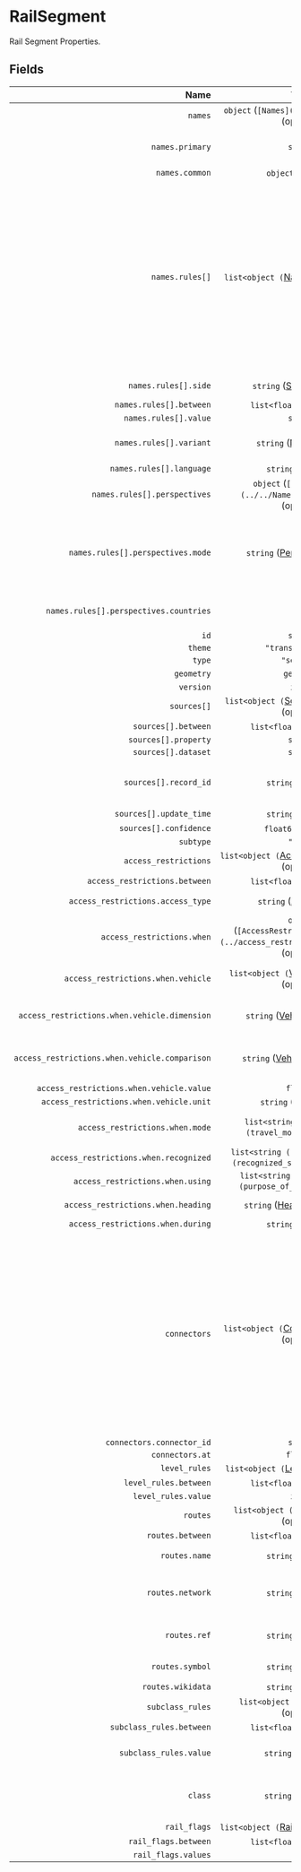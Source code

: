 # RailSegment

Rail Segment Properties.

## Fields

| Name | Type | Description |
|-----:|:----:|-------------|
| `names` | `object` (`[Names](../../Names/names)`) (optional) |  |
| `names.primary` | `string` | The most commonly used name. |
| `names.common` | `object` (optional) |  |
| `names.rules[]` | `list<object (`[NameRule](../../Names/name_rule)`)>` (optional) | Rules for names that cannot be specified in the simple common names property. These rules can cover other name variants such as official, alternate, and short; and they can optionally include geometric scoping (linear referencing) and side-of-road scoping for complex cases. |
| `names.rules[].side` | `string` ([Side](../../Names/side)) (optional) | Examples: `left`, `right` |
| `names.rules[].between` | `list<float64>` (optional) |  |
| `names.rules[].value` | `string` |  |
| `names.rules[].variant` | `string` ([NameVariant](../../Names/name_variant)) | Examples: `common`, `official`, `alternate`, ... |
| `names.rules[].language` | `string` (optional) |  |
| `names.rules[].perspectives` | `object` (`[Perspectives](../../Names/perspectives)`) (optional) |  |
| `names.rules[].perspectives.mode` | `string` ([PerspectiveMode](../../Names/perspective_mode)) | Whether the perspective holder accepts or disputes this name. Examples: `accepted_by`, `disputed_by` |
| `names.rules[].perspectives.countries` | `list` | Countries holding the given mode of perspective. |
| `id` | `string` |  |
| `theme` | `"transportation"` |  |
| `type` | `"segment"` |  |
| `geometry` | `geometry` | Segment centerline |
| `version` | `int32` |  |
| `sources[]` | `list<object (`[SourcePropertyItem](../../Sources/source_property_item)`)>` (optional) |  |
| `sources[].between` | `list<float64>` (optional) |  |
| `sources[].property` | `string` |  |
| `sources[].dataset` | `string` |  |
| `sources[].record_id` | `string` (optional) | Refers to the specific record within the dataset that was used. |
| `sources[].update_time` | `string` (optional) |  |
| `sources[].confidence` | `float64` (optional) |  |
| `subtype` | `"rail"` |  |
| `access_restrictions` | `list<object (`[AccessRestrictionRule](../access_restriction_rule)`)>` (optional) |  |
| `access_restrictions.between` | `list<float64>` (optional) |  |
| `access_restrictions.access_type` | `string` ([AccessType](../access_type)) | Examples: `allowed`, `denied`, `designated` |
| `access_restrictions.when` | `object` (`[AccessRestrictionWhenClause](../access_restriction_when_clause)`) (optional) |  |
| `access_restrictions.when.vehicle` | `list<object (`[VehicleScopeRule](../vehicle_scope_rule)`)>` (optional) | Vehicle attributes for which the rule applies |
| `access_restrictions.when.vehicle.dimension` | `string` ([VehicleDimension](../vehicle_dimension)) | Examples: `axle_count`, `height`, `length`, ... |
| `access_restrictions.when.vehicle.comparison` | `string` ([VehicleComparison](../vehicle_comparison)) | Examples: `greater_than`, `greater_than_equal`, `equal`, ... |
| `access_restrictions.when.vehicle.value` | `float64` |  |
| `access_restrictions.when.vehicle.unit` | `string` ([LengthUnit](../length_unit)) | `string` ([WeightUnit](../weight_unit)) |  |
| `access_restrictions.when.mode` | `list<string ([TravelMode](travel_mode))>` (optional) | Travel mode(s) to which the rule applies |
| `access_restrictions.when.recognized` | `list<string ([RecognizedStatus](recognized_status))>` (optional) |  |
| `access_restrictions.when.using` | `list<string ([PurposeOfUse](purpose_of_use))>` (optional) |  |
| `access_restrictions.when.heading` | `string` ([Heading](../heading)) (optional) | Examples: `forward`, `backward` |
| `access_restrictions.when.during` | `string` (optional) |  |
| `connectors` | `list<object (`[ConnectorReference](../connector_reference)`)>` (optional) | List of connectors which this segment is physically connected to and their relative location. Each connector is a possible routing decision point, meaning it defines a place along the segment in which there is possibility to transition to other segments which share the same connector. Default: `[]` |
| `connectors.connector_id` | `string` |  |
| `connectors.at` | `float64` |  |
| `level_rules` | `list<object (`[LevelRule](../level_rule)`)>` (optional) |  |
| `level_rules.between` | `list<float64>` (optional) |  |
| `level_rules.value` | `int32` |  |
| `routes` | `list<object (`[RouteReference](../route_reference)`)>` (optional) |  |
| `routes.between` | `list<float64>` (optional) |  |
| `routes.name` | `string` (optional) | Full name of the route |
| `routes.network` | `string` (optional) | Name of the highway system this route belongs to |
| `routes.ref` | `string` (optional) | Code or number used to reference the route |
| `routes.symbol` | `string` (optional) | URL or description of route signage |
| `routes.wikidata` | `string` (optional) |  |
| `subclass_rules` | `list<object (`[SubclassRule](../subclass_rule)`)>` (optional) |  |
| `subclass_rules.between` | `list<float64>` (optional) |  |
| `subclass_rules.value` | `string` ([Subclass](../subclass)) | Examples: `link`, `sidewalk`, `crosswalk`, ... |
| `class` | `string` ([RailClass](../rail_class)) | Examples: `funicular`, `light_rail`, `monorail`, ... |
| `rail_flags` | `list<object (`[RailFlagRule](../rail_flag_rule)`)>` (optional) |  |
| `rail_flags.between` | `list<float64>` (optional) |  |
| `rail_flags.values` | `list` |  |
